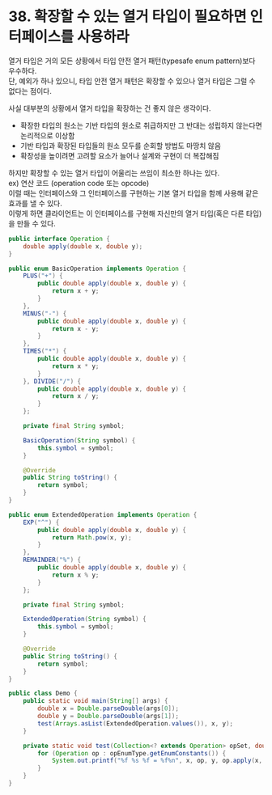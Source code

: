 # 38. 확장할 수 있는 열거 타입이 필요하면 인터페이스를 사용하라

열거 타입은 거의 모든 상황에서 타입 안전 열거 패턴(typesafe enum pattern)보다 우수하다.  
단, 예외가 하나 있으니, 타입 안전 열거 패턴은 확장할 수 있으나 열거 타입은 그럴 수 없다는 점이다.

사실 대부분의 상황에서 열거 타입을 확장하는 건 좋지 않은 생각이다.

- 확장한 타입의 원소는 기반 타입의 원소로 취급하지만 그 반대는 성립하지 않는다면 논리적으로 이상함
- 기반 타입과 확장된 타입들의 원소 모두를 순회할 방법도 마땅치 않음
- 확장성을 높이려면 고려할 요소가 늘어나 설계와 구현이 더 복잡해짐

하지만 확장할 수 있는 열거 타입이 어울리는 쓰임이 최소한 하나는 있다.  
ex) 연산 코드 (operation code 또는 opcode)  
이럴 때는 인터페이스와 그 인터페이스를 구현하는 기본 열거 타입을 함께 사용해 같은 효과를 낼 수 있다.  
이렇게 하면 클라이언트는 이 인터페이스를 구현해 자신만의 열거 타입(혹은 다른 타입)을 만들 수 있다.

```java
public interface Operation {
    double apply(double x, double y);
}

public enum BasicOperation implements Operation {
    PLUS("+") {
        public double apply(double x, double y) {
            return x + y;
        }
    },
    MINUS("-") {
        public double apply(double x, double y) {
            return x - y;
        }
    },
    TIMES("*") {
        public double apply(double x, double y) {
            return x * y;
        }
    }, DIVIDE("/") {
        public double apply(double x, double y) {
            return x / y;
        }
    };

    private final String symbol;

    BasicOperation(String symbol) {
        this.symbol = symbol;
    }

    @Override
    public String toString() {
        return symbol;
    }
}

public enum ExtendedOperation implements Operation {
    EXP("^") {
        public double apply(double x, double y) {
            return Math.pow(x, y);
        }
    },
    REMAINDER("%") {
        public double apply(double x, double y) {
            return x % y;
        }
    };

    private final String symbol;

    ExtendedOperation(String symbol) {
        this.symbol = symbol;
    }

    @Override
    public String toString() {
        return symbol;
    }
}

public class Demo {
    public static void main(String[] args) {
        double x = Double.parseDouble(args[0]);
        double y = Double.parseDouble(args[1]);
        test(Arrays.asList(ExtendedOperation.values()), x, y);
    }

    private static void test(Collection<? extends Operation> opSet, double x, double y) {
        for (Operation op : opEnumType.getEnumConstants()) {
            System.out.printf("%f %s %f = %f%n", x, op, y, op.apply(x, y));
        }
    }
}
```